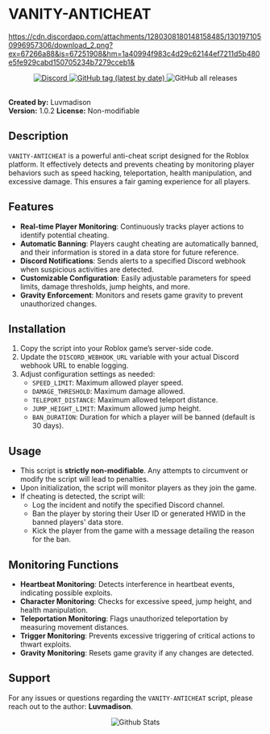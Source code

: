 # VANITY-ANTICHEAT

https://cdn.discordapp.com/attachments/1280308180148158485/1301971050996957306/download_2.png?ex=67266a88&is=67251908&hm=1a40994f983c4d29c62144ef7211d5b480e5fe929cabd150705234b7279cceb1&

<div align="center">
  <a href="https://discord.gg/madison">
    <img alt="Discord" src="https://img.shields.io/discord/1215429092598349945?color=%237289da&label=DISCORD&logo=Discord&style=for-the-badge">
  </a>
  <a href="https://github.com/CassouBrxn/VANITY-ANTICHEAT/releases/latest">
    <img alt="GitHub tag (latest by date)" src="https://img.shields.io/github/v/tag/CassouBrxn/VANITY-ANTICHEAT?color=F05A7A&label=RELEASE&style=for-the-badge">
  </a>
  <img alt="GitHub all releases" src="https://img.shields.io/github/downloads/CassouBrxn/VANITY-ANTICHEAT/total?style=for-the-badge">
</div>
<br>


**Created by:** Luvmadison  
**Version:** 1.0.2
**License:** Non-modifiable

## Description

`VANITY-ANTICHEAT` is a powerful anti-cheat script designed for the Roblox platform. It effectively detects and prevents cheating by monitoring player behaviors such as speed hacking, teleportation, health manipulation, and excessive damage. This ensures a fair gaming experience for all players.

## Features

- **Real-time Player Monitoring**: Continuously tracks player actions to identify potential cheating.
- **Automatic Banning**: Players caught cheating are automatically banned, and their information is stored in a data store for future reference.
- **Discord Notifications**: Sends alerts to a specified Discord webhook when suspicious activities are detected.
- **Customizable Configuration**: Easily adjustable parameters for speed limits, damage thresholds, jump heights, and more.
- **Gravity Enforcement**: Monitors and resets game gravity to prevent unauthorized changes.

## Installation

1. Copy the script into your Roblox game’s server-side code.
2. Update the `DISCORD_WEBHOOK_URL` variable with your actual Discord webhook URL to enable logging.
3. Adjust configuration settings as needed:
   - `SPEED_LIMIT`: Maximum allowed player speed.
   - `DAMAGE_THRESHOLD`: Maximum damage allowed.
   - `TELEPORT_DISTANCE`: Maximum allowed teleport distance.
   - `JUMP_HEIGHT_LIMIT`: Maximum allowed jump height.
   - `BAN_DURATION`: Duration for which a player will be banned (default is 30 days).

## Usage

- This script is **strictly non-modifiable**. Any attempts to circumvent or modify the script will lead to penalties.
- Upon initialization, the script will monitor players as they join the game.
- If cheating is detected, the script will:
  - Log the incident and notify the specified Discord channel.
  - Ban the player by storing their User ID or generated HWID in the banned players' data store.
  - Kick the player from the game with a message detailing the reason for the ban.

## Monitoring Functions

- **Heartbeat Monitoring**: Detects interference in heartbeat events, indicating possible exploits.
- **Character Monitoring**: Checks for excessive speed, jump height, and health manipulation.
- **Teleportation Monitoring**: Flags unauthorized teleportation by measuring movement distances.
- **Trigger Monitoring**: Prevents excessive triggering of critical actions to thwart exploits.
- **Gravity Monitoring**: Resets game gravity if any changes are detected.

## Support

For any issues or questions regarding the `VANITY-ANTICHEAT` script, please reach out to the author: **Luvmadison**.

<p align="center">
        <img src="https://raw.githubusercontent.com/mayhemantt/mayhemantt/Update/svg/Bottom.svg" alt="Github Stats" />
</p>


